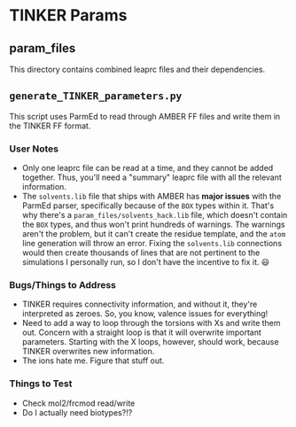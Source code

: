 # TINKER Params

## param_files
This directory contains combined leaprc files and their dependencies.

## `generate_TINKER_parameters.py`
This script uses ParmEd to read through AMBER FF files and write them in the
TINKER FF format.

### User Notes
- Only one leaprc file can be read at a time, and they cannot be added together.
Thus, you'll need a "summary" leaprc file with all the relevant information.
- The `solvents.lib` file that ships with AMBER has **major issues** with
the ParmEd parser, specifically because of the `BOX` types within it. That's
why there's a `param_files/solvents_hack.lib` file, which doesn't contain the
`BOX` types, and thus won't print hundreds of warnings. The warnings aren't
the problem, but it can't create the residue template, and the `atom` line
generation will throw an error. Fixing the `solvents.lib` connections would
then create thousands of lines that are not pertinent to the simulations I
personally run, so I don't have the incentive to fix it. :smiley:

### Bugs/Things to Address
- TINKER requires connectivity information, and without it, they're interpreted
as zeroes. So, you know, valence issues for everything!
- Need to add a way to loop through the torsions with Xs and write them out.
Concern with a straight loop is that it will overwrite important parameters.
Starting with the X loops, however, should work, because TINKER overwrites
new information.
- The ions hate me. Figure that stuff out.

### Things to Test
- Check mol2/frcmod read/write
- Do I actually need biotypes?!?
